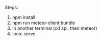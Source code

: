 Steps:

1. npm install
2. npm run meteor-client:bundle
3. in another terminal (cd api, then meteor)
4. ionic serve

